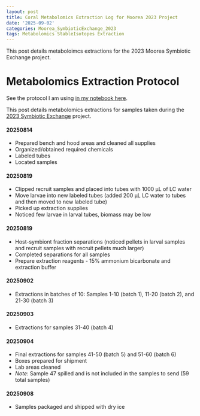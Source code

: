 ```yaml
---
layout: post
title: Coral Metabolomics Extraction Log for Moorea 2023 Project
date: '2025-09-02'
categories: Moorea_SymbioticExchange_2023
tags: Metabolomics StableIsotopes Extraction
---
```


This post details metaboloimcs extractions for the 2023 Moorea Symbiotic Exchange project.   

# Metabolomics Extraction Protocol 

See the protocol I am using [in my notebook here](https://ahuffmyer.github.io/ASH_Putnam_Lab_Notebook/Coral-Metabolomics-Extraction-Protocol-for-2023-Moorea-Project/). 

This post details metabolomics extractions for samples taken during the [2023 Symbiotic Exchange](https://github.com/AHuffmyer/moorea_symbiotic_exchange_2023) project. 

#### 20250814 

- Prepared bench and hood areas and cleaned all supplies
- Organized/obtained required chemicals 
- Labeled tubes 
- Located samples 

#### 20250819

- Clipped recruit samples and placed into tubes with 1000 µL of LC water  
- Move larvae into new labeled tubes (added 200 µL LC water to tubes and then moved to new labeled tube) 
- Picked up extraction supplies 
- Noticed few larvae in larval tubes, biomass may be low 

#### 20250819

- Host-symbiont fraction separations (noticed pellets in larval samples and recruit samples with recruit pellets much larger)
- Completed separations for all samples 
- Prepare extraction reagents - 15% ammonium bicarbonate and extraction buffer 

#### 20250902

- Extractions in batches of 10: Samples 1-10 (batch 1), 11-20 (batch 2), and 21-30 (batch 3)  

#### 20250903

- Extractions for samples 31-40 (batch 4) 

#### 20250904

- Final extractions for samples 41-50 (batch 5) and 51-60 (batch 6)
- Boxes prepared for shipment
- Lab areas cleaned 
- *Note*: Sample 47 spilled and is not included in the samples to send (59 total samples)

#### 20250908

- Samples packaged and shipped with dry ice 